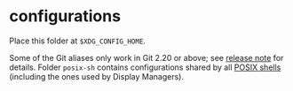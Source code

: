 # configurations

Place this folder at `$XDG_CONFIG_HOME`.

Some of the Git aliases only work in Git 2.20 or above;
see [release note][git-alias] for details.
Folder `posix-sh` contains configurations shared by all [POSIX shells][]
(including the ones used by Display Managers).

[git-alias]: https://github.com/git/git/blob/v2.20.0/Documentation/RelNotes/2.20.0.txt#L235-L236
[POSIX shells]: https://pubs.opengroup.org/onlinepubs/9699919799/
